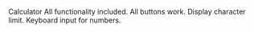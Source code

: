Calculator
All functionality included. All buttons work. Display character limit. Keyboard input for numbers.
